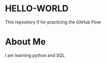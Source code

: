 # HELLO-WORLD
This repository if for practicing the GitHub Flow
# About Me
I am learning python and SQL

